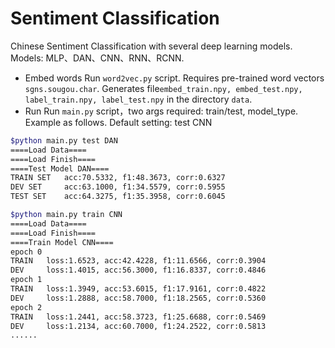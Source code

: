 # Sentiment Classification

Chinese Sentiment Classification with several deep learning models. Models: MLP、DAN、CNN、RNN、RCNN.

- Embed words
  Run `word2vec.py` script. Requires pre-trained word vectors `sgns.sougou.char`. Generates file`embed_train.npy, embed_test.npy, label_train.npy, label_test.npy` in the directory `data`.
- Run
  Run `main.py` script，two args required: train/test, model_type. Example as follows. 
  Default setting: test CNN

```bash
$python main.py test DAN
====Load Data====
====Load Finish====
====Test Model DAN====
TRAIN SET	acc:70.5332, f1:48.3673, corr:0.6327
DEV SET  	acc:63.1000, f1:34.5579, corr:0.5955
TEST SET 	acc:64.3275, f1:35.3958, corr:0.6045
```

```bash
$python main.py train CNN
====Load Data====
====Load Finish====
====Train Model CNN====
epoch 0
TRAIN	loss:1.6523, acc:42.4228, f1:11.6566, corr:0.3904
DEV  	loss:1.4015, acc:56.3000, f1:16.8337, corr:0.4846
epoch 1
TRAIN	loss:1.3949, acc:53.6015, f1:17.9161, corr:0.4822
DEV  	loss:1.2888, acc:58.7000, f1:18.2565, corr:0.5360
epoch 2
TRAIN	loss:1.2441, acc:58.3723, f1:25.6688, corr:0.5469
DEV  	loss:1.2134, acc:60.7000, f1:24.2522, corr:0.5813
......
```
